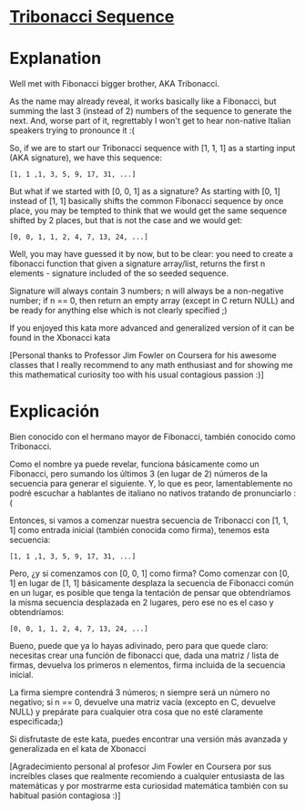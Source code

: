 # [Tribonacci Sequence](https://www.codewars.com/kata/556deca17c58da83c00002db)

# Explanation

Well met with Fibonacci bigger brother, AKA Tribonacci.

As the name may already reveal, it works basically like a Fibonacci, but summing the last 3 (instead of 2) numbers of the sequence to generate the next. And, worse part of it, regrettably I won't get to hear non-native Italian speakers trying to pronounce it :(

So, if we are to start our Tribonacci sequence with [1, 1, 1] as a starting input (AKA signature), we have this sequence:

```
[1, 1 ,1, 3, 5, 9, 17, 31, ...]
```

But what if we started with [0, 0, 1] as a signature? As starting with [0, 1] instead of [1, 1] basically shifts the common Fibonacci sequence by once place, you may be tempted to think that we would get the same sequence shifted by 2 places, but that is not the case and we would get:

```
[0, 0, 1, 1, 2, 4, 7, 13, 24, ...]
```

Well, you may have guessed it by now, but to be clear: you need to create a fibonacci function that given a signature array/list, returns the first n elements - signature included of the so seeded sequence.

Signature will always contain 3 numbers; n will always be a non-negative number; if n == 0, then return an empty array (except in C return NULL) and be ready for anything else which is not clearly specified ;)

If you enjoyed this kata more advanced and generalized version of it can be found in the Xbonacci kata

[Personal thanks to Professor Jim Fowler on Coursera for his awesome classes that I really recommend to any math enthusiast and for showing me this mathematical curiosity too with his usual contagious passion :)]

# Explicación

Bien conocido con el hermano mayor de Fibonacci, también conocido como Tribonacci.

Como el nombre ya puede revelar, funciona básicamente como un Fibonacci, pero sumando los últimos 3 (en lugar de 2) números de la secuencia para generar el siguiente. Y, lo que es peor, lamentablemente no podré escuchar a hablantes de italiano no nativos tratando de pronunciarlo :(

Entonces, si vamos a comenzar nuestra secuencia de Tribonacci con [1, 1, 1] como entrada inicial (también conocida como firma), tenemos esta secuencia:

```
[1, 1 ,1, 3, 5, 9, 17, 31, ...]
```

Pero, ¿y si comenzamos con [0, 0, 1] como firma? Como comenzar con [0, 1] en lugar de [1, 1] básicamente desplaza la secuencia de Fibonacci común en un lugar, es posible que tenga la tentación de pensar que obtendríamos la misma secuencia desplazada en 2 lugares, pero ese no es el caso y obtendríamos:

```
[0, 0, 1, 1, 2, 4, 7, 13, 24, ...]
```

Bueno, puede que ya lo hayas adivinado, pero para que quede claro: necesitas crear una función de fibonacci que, dada una matriz / lista de firmas, devuelva los primeros n elementos, firma incluida de la secuencia inicial.

La firma siempre contendrá 3 números; n siempre será un número no negativo; si n == 0, devuelve una matriz vacía (excepto en C, devuelve NULL) y prepárate para cualquier otra cosa que no esté claramente especificada;)

Si disfrutaste de este kata, puedes encontrar una versión más avanzada y generalizada en el kata de Xbonacci

[Agradecimiento personal al profesor Jim Fowler en Coursera por sus increíbles clases que realmente recomiendo a cualquier entusiasta de las matemáticas y por mostrarme esta curiosidad matemática también con su habitual pasión contagiosa :)]